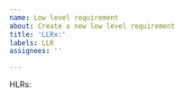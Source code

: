```yaml
---
name: Low level requirement
about: Create a new low level requirement
title: 'LLRx:'
labels: LLR
assignees: ''

---
```


HLRs:
